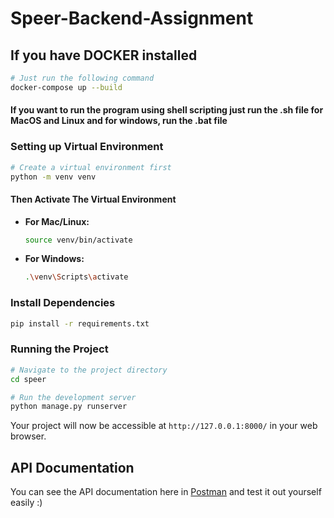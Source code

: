 # Speer-Backend-Assignment

## If you have DOCKER installed

```bash
# Just run the following command
docker-compose up --build
```

#### If you want to run the program using shell scripting just run the .sh file for MacOS and Linux and for windows, run the .bat file

### Setting up Virtual Environment

```bash
# Create a virtual environment first
python -m venv venv
```

#### Then Activate The Virtual Environment

- **For Mac/Linux:**
  ```bash
  source venv/bin/activate
  ```

- **For Windows:**
  ```bash
  .\venv\Scripts\activate
  ```

### Install Dependencies

```bash
pip install -r requirements.txt
```

### Running the Project

```bash
# Navigate to the project directory
cd speer

# Run the development server
python manage.py runserver
```

Your project will now be accessible at `http://127.0.0.1:8000/` in your web browser.

## API Documentation

You can see the API documentation here in [Postman](https://documenter.getpostman.com/view/21242095/2s9YsGhYMc) and test it out yourself easily :)
